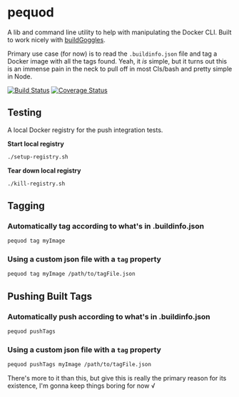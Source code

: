 # pequod

A lib and command line utility to help with manipulating the Docker CLI. Built to work nicely with [buildGoggles](https://github.com/arobson/buildGoggles).

Primary use case (for now) is to read the `.buildinfo.json` file and tag a Docker image with all the tags found. Yeah, it _is_ simple, but it turns out this is an immense pain in the neck to pull off in most CIs/bash and pretty simple in Node.

[![Build Status][travis-image]][travis-url]
[![Coverage Status][coveralls-image]][coveralls-url]

## Testing
A local Docker registry for the push integration tests.

__Start local registry__
```bash
./setup-registry.sh
```

__Tear down local registry__
```bash
./kill-registry.sh
```

## Tagging

### Automatically tag according to what's in .buildinfo.json
```bash
pequod tag myImage
```

### Using a custom json file with a `tag` property
```bash
pequod tag myImage /path/to/tagFile.json
```

## Pushing Built Tags

### Automatically push according to what's in .buildinfo.json
```bash
pequod pushTags
```

### Using a custom json file with a `tag` property
```bash
pequod pushTags myImage /path/to/tagFile.json
```

There's more to it than this, but give this is really the primary reason for its existence, I'm gonna keep things boring for now √

[travis-url]: https://travis-ci.org/arobson/pequod
[travis-image]: https://travis-ci.org/arobson/pequod.svg?branch=master
[coveralls-url]: https://coveralls.io/github/arobson/pequod?branch=master
[coveralls-image]: https://coveralls.io/repos/github/arobson/pequod/badge.svg?branch=master
